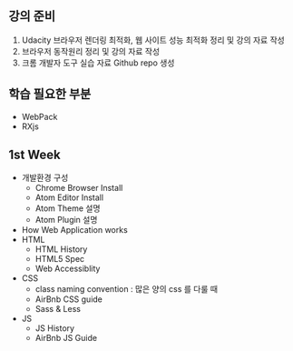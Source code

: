 ## 강의 준비
1. Udacity 브라우저 렌더링 최적화, 웹 사이트 성능 최적화 정리 및 강의 자료 작성
2. 브라우저 동작원리 정리 및 강의 자료 작성
3. 크롬 개발자 도구 실습 자료 Github repo 생성

## 학습 필요한 부분
- WebPack
- RXjs

## 1st Week
- 개발환경 구성
  - Chrome Browser Install
  - Atom Editor Install
  - Atom Theme 설명
  - Atom Plugin 설명
- How Web Application works
- HTML
  - HTML History
  - HTML5 Spec
  - Web Accessiblity
- CSS
  - class naming convention : 많은 양의 css 를 다룰 때
  - AirBnb CSS guide
  - Sass & Less
- JS
  - JS History
  - AirBnb JS Guide
